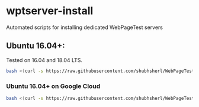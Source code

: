 # wptserver-install
Automated scripts for installing dedicated WebPageTest servers

## Ubuntu 16.04+:
Tested on 16.04 and 18.04 LTS.

```bash
bash <(curl -s https://raw.githubusercontent.com/shubhsherl/WebPageTest.server-install/master/ubuntu.sh)
```

### Ubuntu 16.04+ on Google Cloud
```bash
bash <(curl -s https://raw.githubusercontent.com/shubhsherl/WebPageTest.server-install/master/gce_ubuntu.sh)
```
